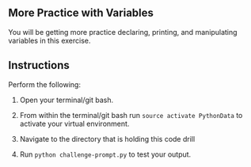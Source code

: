 ## More Practice with Variables

You will be getting more practice declaring, printing, and manipulating variables in this exercise.

## Instructions

Perform the following:

1. Open your terminal/git bash.

2. From within the terminal/git bash run `source activate PythonData` to activate your virtual environment.

3. Navigate to the directory that is holding this code drill

4. Run `python challenge-prompt.py` to test your output.
